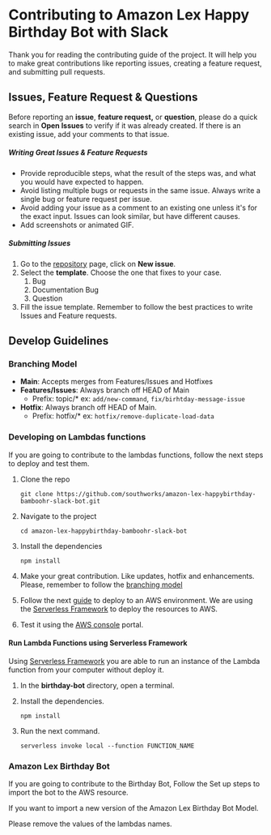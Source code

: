 # Contributing to Amazon Lex Happy Birthday Bot with Slack

Thank you for reading the contributing guide of the project. It will help you to make great contributions like reporting issues, creating a feature request, and submitting pull requests.

## Issues, Feature Request & Questions

Before reporting an **issue**, **feature request,** or **question**, please do a quick search in **Open Issues** to verify if it was already created. If there is an existing issue, add your comments to that issue. 

##### Writing Great Issues & Feature Requests

- Provide reproducible steps, what the result of the steps was, and what you would have expected to happen.
- Avoid listing multiple bugs or requests in the same issue. Always write a single bug or feature request per issue. 
- Avoid adding your issue as a comment to an existing one unless it's for the exact input. Issues can look similar, but have different causes.
- Add screenshots or animated GIF.

##### Submitting Issues 

1. Go to the [repository](https://github.com/southworks/amazon-lex-happybirthday-bamboohr-slack-bot) page, click on **New issue**.
2. Select the **template**. Choose the one that fixes to your case. 
   1. Bug
   2. Documentation Bug
   3. Question
3. Fill the issue template. Remember to follow the best practices to write Issues and Feature requests.



## Develop Guidelines

### Branching Model

- **Main**: Accepts merges from Features/Issues and Hotfixes
- **Features/Issues**: Always branch off HEAD of Main
  - Prefix: topic/* ex: `add/new-command`, `fix/birhtday-message-issue`
- **Hotfix**: Always branch off HEAD of Main. 
  - Prefix: hotfix/* ex: `hotfix/remove-duplicate-load-data`

### Developing on Lambdas functions

If you are going to contribute to the lambdas functions, follow the next steps to deploy and test them. 	

1. Clone the repo

   ```
   git clone https://github.com/southworks/amazon-lex-happybirthday-bamboohr-slack-bot.git
   ```

2. Navigate to the project 

   ```
   cd amazon-lex-happybirthday-bamboohr-slack-bot
   ```

3. Install the dependencies

   ```
   npm install
   ```

4. Make your great contribution. Like updates, hotfix and enhancements. Please, remember to follow the [branching model](#branching-model)

5. Follow the next [guide](https://github.com/southworks/amazon-lex-happybirthday-bamboohr-slack-bot.git) to deploy to an AWS environment. We are using the [Serverless Framework](https://www.serverless.com/open-source/) to deploy the resources to AWS.

6. Test it using the [AWS console](https://console.aws.amazon.com) portal.



#### Run Lambda Functions using Serverless Framework

Using  [Serverless Framework](https://www.serverless.com/open-source/) you are able to run an instance of the Lambda function from your computer without deploy it. 

1. In the **birthday-bot** directory, open a terminal.

2. Install the dependencies.

   ```
   npm install
   ```

3. Run the next command.

   ```
   serverless invoke local --function FUNCTION_NAME
   ```



### Amazon Lex Birthday Bot

If you are going to contribute to the Birthday Bot, Follow the Set up steps to import the bot to the AWS resource. 



If you want to import a new version of the Amazon Lex Birthday Bot Model. 

Please remove the values of the lambdas names. 





